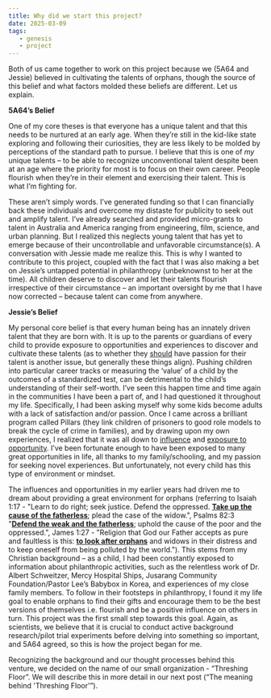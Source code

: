 ```yaml
---
title: Why did we start this project?
date: 2025-03-09
tags:
   - genesis
   - project 
---
```


Both of us came together to work on this project because we (5A64 and Jessie) believed in cultivating the talents of orphans, though the source of this belief and what factors molded these beliefs are different. Let us explain. 

**5A64’s Belief** 

One of my core theses is that everyone has a unique talent and that this needs to be nurtured at an early age. When they’re still in the kid-like state exploring and following their curiosities, they are less likely to be molded by perceptions of the standard path to pursue. I believe that this is one of *my* unique talents – to be able to recognize unconventional talent despite been at an age where the priority for most is to focus on their own career. People flourish when they’re in their element and exercising their talent. This is what I’m fighting for. 

These aren’t simply words. I’ve generated funding so that I can financially back these individuals and overcome my distaste for publicity to seek out and amplify talent. I’ve already searched and provided micro-grants to talent in Australia and America ranging from engineering, film, science, and urban planning. But I realized this neglects young talent that has yet to emerge because of their uncontrollable and unfavorable circumstance(s). A conversation with Jessie made me realize this. This is why I wanted to contribute to this project, coupled with the fact that I was also making a bet on Jessie’s untapped potential in philanthropy (unbeknownst to her at the time). All children deserve to discover and let their talents flourish irrespective of their circumstance – an important oversight by me that I have now corrected – because talent can come from anywhere. 

**Jessie’s Belief** 

My personal core belief is that every human being has an innately driven talent that they are born with. It is up to the parents or guardians of every child to provide exposure to opportunities and experiences to discover and cultivate these talents (as to whether they <u>should</u> have passion for their talent is another issue, but generally these things align). Pushing children into particular career tracks or measuring the ‘value’ of a child by the outcomes of a standardized test, can be detrimental to the child’s understanding of their self-worth. I’ve seen this happen time and time again in the communities I have been a part of, and I had questioned it throughout my life. Specifically, I had been asking myself why some kids become adults with a lack of satisfaction and/or passion. Once I came across a brilliant program called Pillars (they link children of prisoners to good role models to break the cycle of crime in families), and by drawing upon my own experiences, I realized that it was all down to <u>influence</u> and <u>exposure to opportunity</u>. I’ve been fortunate enough to have been exposed to many great opportunities in life, all thanks to my family/schooling, and my passion for seeking novel experiences. But unfortunately, not every child has this type of environment or mindset.  

The influences and opportunities in my earlier years had driven me to dream about providing a great environment for orphans (referring to Isaiah 1:17 - "Learn to do right; seek justice. Defend the oppressed. <u>**Take up the cause of the fatherless**</u>; plead the case of the widow.", Psalms 82:3 "<u>**Defend the weak and the fatherless**</u>; uphold the cause of the poor and the oppressed.", James 1:27 - "Religion that God our Father accepts as pure and faultless is this: <u>**to look after orphans**</u> and widows in their distress and to keep oneself from being polluted by the world."). This stems from my Christian background – as a child, I had been constantly exposed to information about philanthropic activities, such as the relentless work of Dr. Albert Schweitzer, Mercy Hospital Ships, Jusarang Community Foundation/Pastor Lee’s Babybox in Korea, and experiences of my close family members. To follow in their footsteps in philanthropy, I found it my life goal to enable orphans to find their gifts and encourage them to be the best versions of themselves i.e. flourish and be a positive influence on others in turn. This project was the first small step towards this goal. Again, as scientists, we believe that it is crucial to conduct active background research/pilot trial experiments before delving into something so important, and 5A64 agreed, so this is how the project began for me.  

Recognizing the background and our thought processes behind this venture, we decided on the name of our small organization - “Threshing Floor”. We will describe this in more detail in our next post (“The meaning behind 'Threshing Floor'”). 